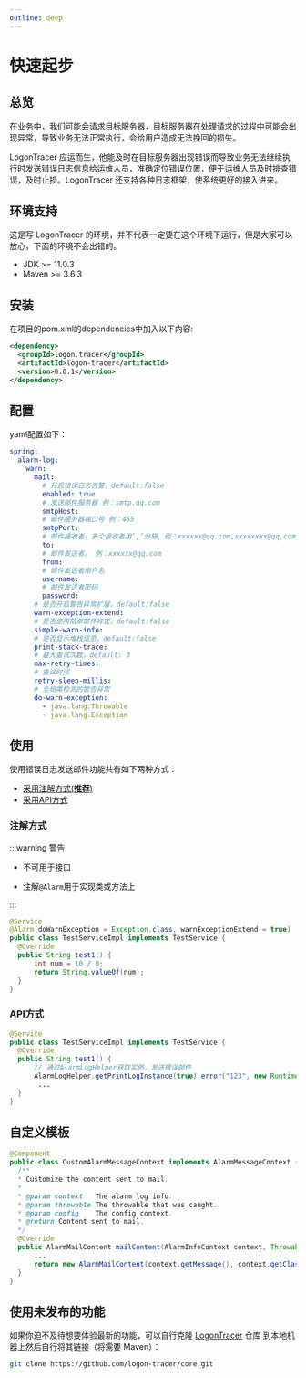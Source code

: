```yaml
---
outline: deep
---
```


# 快速起步

## 总览

在业务中，我们可能会请求目标服务器，目标服务器在处理请求的过程中可能会出现异常，导致业务无法正常执行，会给用户造成无法挽回的损失。

LogonTracer 应运而生，他能及时在目标服务器出现错误而导致业务无法继续执行时发送错误日志信息给运维人员，准确定位错误位置，便于运维人员及时排查错误，及时止损。LogonTracer 还支持各种日志框架，使系统更好的接入进来。

## 环境支持

这是写 LogonTracer 的环境，并不代表一定要在这个环境下运行，但是大家可以放心，下面的环境不会出错的。

- JDK >= 11.0.3
- Maven >= 3.6.3

## 安装

在项目的pom.xml的dependencies中加入以下内容:

```xml
<dependency>
  <groupId>logon.tracer</groupId>
  <artifactId>logon-tracer</artifactId>
  <version>0.0.1</version>
</dependency>
```

## 配置

yaml配置如下：

```yaml
spring:
  alarm-log:
    warn:
      mail:
        # 开启错误日志告警，default:false
        enabled: true
        # 发送邮件服务器 例：smtp.qq.com
        smtpHost:
        # 邮件服务器端口号 例：465
        smtpPort:
        # 邮件接收者，多个接收者用‘,’分隔，例：xxxxxx@qq.com,xxxxxxxx@qq.com
        to:
        # 邮件发送者， 例：xxxxxx@qq.com
        from:
        # 邮件发送者用户名
        username:
        # 邮件发送者密码
        password:
      # 是否开启警告异常扩展，default:false
      warn-exception-extend:
      # 是否使用简单邮件样式，default:false
      simple-warn-info:
      # 是否显示堆栈信息，default:false
      print-stack-trace:
      # 最大重试次数，default: 3
      max-retry-times:
      # 重试时间
      retry-sleep-millis:
      # 全局需检测的警告异常
      do-warn-exception:
        - java.lang.Throwable
        - java.lang.Exception
```

## 使用

使用错误日志发送邮件功能共有如下两种方式：

- [采用注解方式(**推荐**)](#注解方式)
- [采用API方式](#api方式)

### 注解方式

:::warning 警告

- 不可用于接口

- 注解`@Alarm`用于实现类或方法上

:::

```java
@Service
@Alarm(doWarnException = Exception.class, warnExceptionExtend = true)
public class TestServiceImpl implements TestService {
  @Override
  public String test1() {
      int num = 10 / 0;
      return String.valueOf(num);
  }
}
```

### API方式

```java
@Service
public class TestServiceImpl implements TestService {
  @Override
  public String test1() {
      // 通过AlarmLogHelper获取实例，发送错误邮件
      AlarmLogHelper.getPrintLogInstance(true).error("123", new RuntimeException());
       ...
  }
}
```

## 自定义模板

```java
@Component
public class CustomAlarmMessageContext implements AlarmMessageContext {
  /**
  * Customize the content sent to mail.
  *
  * @param context   The alarm log info.
  * @param throwable The throwable that was caught.
  * @param config    The config context.
  * @return Content sent to mail.
  */
  @Override
  public AlarmMailContent mailContent(AlarmInfoContext context, Throwable throwable, AlarmLogSimpleConfig config) {
      ...
      return new AlarmMailContent(context.getMessage(), context.getClassName());
  }
}
```

## 使用未发布的功能

如果你迫不及待想要体验最新的功能，可以自行克隆 [LogonTracer](https://github.com/logon-tracer/core) 仓库 到本地机器上然后自行将其链接（将需要 Maven）：

```bash
git clone https://github.com/logon-tracer/core.git
```
